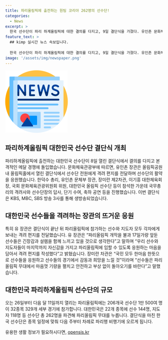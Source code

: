 ```yaml
---
title: 파리올림픽에 출전하는 원팀 코리아 262명의 선수단!
categories:
  - News
excerpt: >
  한국 선수단이 파리 하계올림픽에 대한 결의를 다지고, 9일 결단식을 가졌다. 유인촌 문화체육관광부 장관은 선수들에게 격려 편지를 전달했으며, 이번 행사는 KBS, MBC, SBS를 통해 생방송됐다. 파리올림픽에 참가하는 선수들을 응원하며, 국민들은 모두 한마음으로 선수들을 응원하고 안전한 복귀를 기원한다.
feature_text: >
  ## kimp 실시간 뉴스 속보입니다.

  한국 선수단이 파리 하계올림픽에 대한 결의를 다지고, 9일 결단식을 가졌다. 유인촌 문화체육관광부 장관은 선수들에게 격려 편지를 전달했으며, 이번 행사는 KBS, MBC, SBS를 통해 생방송됐다. 파리올림픽에 참가하는 선수들을 응원하며, 국민들은 모두 한마음으로 선수들을 응원하고 안전한 복귀를 기원한다.
image: '/assets/img/newspaper.png'
---
```


<p><img src="/assets/img/newspaper.png" alt="kimplant 속보" /></p>

<h2 data-ke-size="size26">파리하계올림픽 대한민국 선수단 결단식 개최</h2>

<p data-ke-size="size16">파리하계올림픽에 출전하는 대한민국 선수단이 8일 열린 결단식에서 결의를 다지고 본격적인 메달 경쟁에 돌입했습니다. 문화체육관광부에 따르면, 유인촌 장관은 올림픽공원 내 올림픽홀에서 열린 결단식에서 선수단 전원에게 격려 편지를 전달하며 선수단의 활약을 응원했습니다. 한덕수 총리, 유인촌 문체부 장관, 장미란 제2차관, 이기흥 대한체육회장, 국회 문화체육관광위원회 위원, 대한민국 올림픽 선수단 등이 참석한 가운데 국무총리의 격려사와 선수단장의 답사, 단기 수여, 축하 공연 등을 진행했습니다. 이번 결단식은 KBS, MBC, SBS 방송 3사를 통해 생방송되었습니다.</p>

<h2 data-ke-size="size26">대한민국 선수들을 격려하는 장관의 뜨거운 응원</h2>

<p data-ke-size="size16">특히 유 장관은 결단식이 끝난 뒤 파리올림픽에 참가하는 선수와 지도자 모두 각자에게 보내는 격려 편지를 전달했습니다. 유 장관은 “파리올림픽 개막을 불과 17일가량 앞둔 선수들은 긴장감과 설렘을 함께 느끼고 있을 것으로 생각한다”고 말하며 “우리 선수와 지도자들이 마지막까지 자신감을 가지고 파리올림픽에 임할 수 있도록 응원하는 마음을 담아서 격려 편지를 작성했다”고 밝혔습니다. 장미란 차관은 “국민 모두 한마음 한뜻으로 선수들을 응원하고 선수들의 경기에서 감동과 희망을 느낄 것”이라며 “선수들은 파리올림픽 무대에서 마음껏 기량을 펼치고 안전하고 부상 없이 돌아오기를 바란다”고 말했습니다.</p>

<h2 data-ke-size="size26">대한민국 파리하계올림픽 선수단의 규모</h2>

<p data-ke-size="size16">오는 26일부터 다음 달 11일까지 열리는 파리올림픽에는 206개국 선수단 1만 500여 명이 32종목 329개 세부 경기에 참가합니다. 대한민국은 22개 종목에 선수 144명, 지도자 118명 등 선수단 총 262명을 파견해 파리올림픽 무대를 누릅니다. 결단식을 마친 한국 선수단은 종목 일정에 맞춰 다음 주부터 차례로 파리행 비행기에 오르게 됩니다.</p>
유용한 생활 정보가 필요하시다면, <a href="https://opensis.kr" rel="dofollow">opensis.kr</a>


